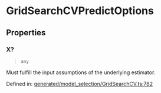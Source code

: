 # GridSearchCVPredictOptions

## Properties

### X?

> `any`

Must fulfill the input assumptions of the underlying estimator.

Defined in:  [generated/model\_selection/GridSearchCV.ts:782](https://github.com/transitive-bullshit/scikit-learn-ts/blob/92ab806/packages/sklearn/src/generated/model_selection/GridSearchCV.ts#L782)

